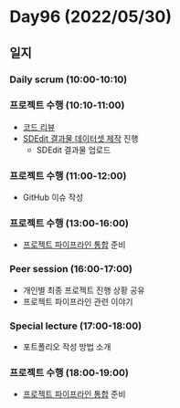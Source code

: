 # Day96 (2022/05/30)

## 일지

### Daily scrum (10:00-10:10)

### 프로젝트 수행 (10:10-11:00)

  * [코드 리뷰][#43]
  * [SDEdit 결과물 데이터셋 제작][#35] 진행
    * SDEdit 결과물 업로드

### 프로젝트 수행 (11:00-12:00)

  * GitHub 이슈 작성

### 프로젝트 수행 (13:00-16:00)

  * [프로젝트 파이프라인 통합][#44] 준비

### Peer session (16:00-17:00)

  * 개인별 최종 프로젝트 진행 상황 공유
  * 프로젝트 파이프라인 관련 이야기

### Special lecture (17:00-18:00)

  * 포트폴리오 작성 방법 소개

### 프로젝트 수행 (18:00-19:00)

  * [프로젝트 파이프라인 통합][#44] 준비

<!-- Links: Issues and Pull Requests -->

[#35]: https://github.com/boostcampaitech3/final-project-level3-cv-02/issues/35
[#43]: https://github.com/boostcampaitech3/final-project-level3-cv-02/pull/43
[#44]: https://github.com/boostcampaitech3/final-project-level3-cv-02/issues/44
